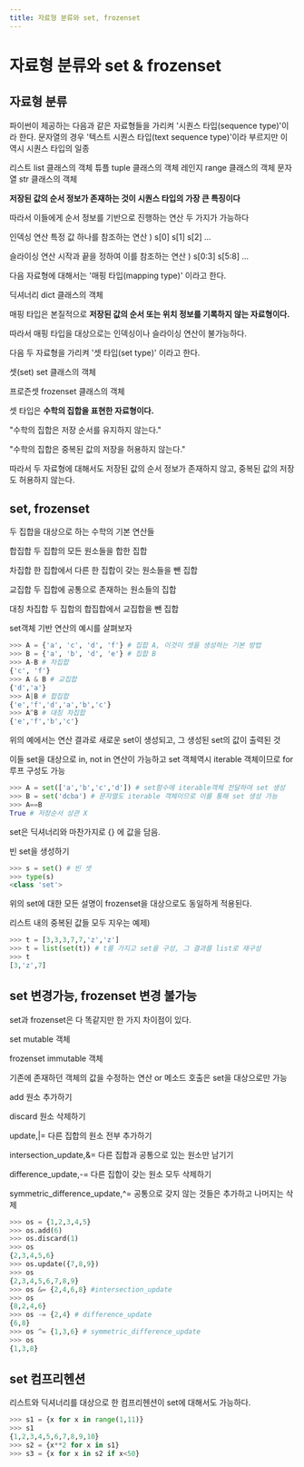 ```yaml
---
title: 자료형 분류와 set, frozenset
---
```


# 자료형 분류와 set & frozenset

## 자료형 분류

파이썬이 제공하는 다음과 같은 자료형들을 가리켜 '시퀀스 타입(sequence type)'이라 한다. 문자열의 경우 '텍스트 시퀀스 타입(text sequence type)'이라 부르지만 이 역시 시퀀스 타입의 일종

리스트 list 클래스의 객체
튜플 tuple 클래스의 객체
레인지 range 클래스의 객체
문자열 str 클래스의 객체

**저장된 값의 순서 정보가 존재하는 것이 시퀀스 타입의 가장 큰 특징이다**

따라서 이들에게 순서 정보를 기반으로 진행하는 연산 두 가지가 가능하다

인덱싱 연산 특정 값 하나를 참조하는 연산 ) s[0] s[1] s[2] ...

슬라이싱 연산 시작과 끝을 정하여 이를 참조하는 연산 ) s[0:3] s[5:8] ...

다음 자료형에 대해서는 '매핑 타입(mapping type)' 이라고 한다.

딕셔너리 dict 클래스의 객체

매핑 타입은 본질적으로 **저장된 값의 순서 또는 위치 정보를 기록하지 않는 자료형이다.**

따라서 매핑 타입을 대상으로는 인덱싱이나 슬라이싱 연산이 불가능하다.

다음 두 자료형을 가리켜 '셋 타입(set type)' 이라고 한다.

셋(set) set 클래스의 객체

프로즌셋 frozenset 클래스의 객체

셋 타입은 **수학의 집합을 표현한 자료형이다.**

"수학의 집합은 저장 순서를 유지하지 않는다."

"수학의 집합은 중복된 값의 저장을 허용하지 않는다."

따라서 두 자료형에 대해서도 저장된 값의 순서 정보가 존재하지 않고, 중복된 값의 저장도 허용하지 않는다.

## set, frozenset

두 집합을 대상으로 하는 수학의 기본 연산들

합집합 두 집합의 모든 원소들을 합한 집합

차집합 한 집합에서 다른 한 집합이 갖는 원소들을 뺀 집합

교집합 두 집합에 공통으로 존재하는 원소들의 집합

대칭 차집합 두 집합의 합집합에서 교집합을 뺀 집합

set객체 기반 연산의 예시를 살펴보자

```python
>>> A = {'a', 'c', 'd', 'f'} # 집합 A, 이것이 셋을 생성하는 기본 방법
>>> B = {'a', 'b', 'd', 'e'} # 집합 B
>>> A-B # 차집합
{'c', 'f'}
>>> A & B # 교집합
{'d','a'}
>>> A|B # 합집합
{'e','f','d','a','b','c'}
>>> A^B # 대칭 차집합
{'e','f','b','c'}
```

위의 예에서는 연산 결과로 새로운 set이 생성되고, 그 생성된 set의 값이 출력된 것

이들 set을 대상으로 in, not in 연산이 가능하고 set 객체역시 iterable 객체이므로 for 루프 구성도 가능

```python
>>> A = set(['a','b','c','d']) # set함수에 iterable객체 전달하여 set 생성
>>> B = set('dcba') # 문자열도 iterable 객체이므로 이를 통해 set 생성 가능
>>> A==B
True # 저장순서 상관 X
```

set은 딕셔너리와 마찬가지로 {} 에 값을 담음.

빈 set을 생성하기

```python
>>> s = set() # 빈 셋
>>> type(s)
<class 'set'>
```

위의 set에 대한 모든 설명이 frozenset을 대상으로도 동일하게 적용된다.

리스트 내의 중복된 값들 모두 지우는 예제)

```python
>>> t = [3,3,3,7,7,'z','z']
>>> t = list(set(t)) # t를 가지고 set을 구성, 그 결과를 list로 재구성
>>> t
[3,'z',7]
```

## set 변경가능, frozenset 변경 불가능

set과 frozenset은 다 똑같지만 한 가지 차이점이 있다.

set mutable 객체

frozenset immutable 객체

기존에 존재하던 객체의 값을 수정하는 연산 or 메소드 호출은 set을 대상으로만 가능

add 원소 추가하기

discard 원소 삭제하기

update,|= 다른 집합의 원소 전부 추가하기

intersection_update,&= 다른 집합과 공통으로 있는 원소만 남기기

difference_update,-= 다른 집합이 갖는 원소 모두 삭제하기

symmetric_difference_update,^= 공통으로 갖지 않는 것들은 추가하고 나머지는 삭제

```python
>>> os = {1,2,3,4,5}
>>> os.add(6)
>>> os.discard(1)
>>> os
{2,3,4,5,6}
>>> os.update({7,8,9})
>>> os
{2,3,4,5,6,7,8,9}
>>> os &= {2,4,6,8} #intersection_update
>>> os
{8,2,4,6}
>>> os -= {2,4} # difference_update
{6,8}
>>> os ^= {1,3,6} # symmetric_difference_update
>>> os
{1,3,8}
```

## set 컴프리헨션

리스트와 딕셔너리를 대상으로 한 컴프리헨션이 set에 대해서도 가능하다.

```python
>>> s1 = {x for x in range(1,11)}
>>> s1
{1,2,3,4,5,6,7,8,9,10}
>>> s2 = {x**2 for x in s1}
>>> s3 = {x for x in s2 if x<50}
```
